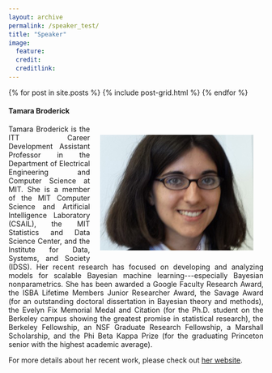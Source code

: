 ```yaml
---
layout: archive
permalink: /speaker_test/
title: "Speaker"
image:
  feature: 
  credit: 
  creditlink: 
---
```


<div class="tiles">
{% for post in site.posts %}
	{% include post-grid.html %}
{% endfor %}
</div><!-- /.tiles -->


<h4>Tamara Broderick</h4>

<div style="width:303px;height:228px;float:right;margin:20px">
<a target="_blank" href="http://www.tamarabroderick.com"> <img src="/images/teaser-tamara-pic.jpg" style="width:303px;height:228px"></a>
</div>
<div>
<p style="text-align: justify;text-justify: inter-word;">
Tamara Broderick is the ITT Career Development Assistant Professor in the Department of Electrical Engineering and Computer Science at MIT. She is a member of the MIT Computer Science and Artificial Intelligence Laboratory (CSAIL), the MIT Statistics and Data Science Center, and the Institute for Data, Systems, and Society (IDSS). Her recent research has focused on developing and analyzing models for scalable Bayesian machine learning---especially Bayesian nonparametrics. She has been awarded a Google Faculty Research Award, the ISBA Lifetime Members Junior Researcher Award, the Savage Award (for an outstanding doctoral dissertation in Bayesian theory and methods), the Evelyn Fix Memorial Medal and Citation (for the Ph.D. student on the Berkeley campus showing the greatest promise in statistical research), the Berkeley Fellowship, an NSF Graduate Research Fellowship, a Marshall Scholarship, and the Phi Beta Kappa Prize (for the graduating Princeton senior with the highest academic average).</p>
</div>


For more details about her recent work, please check out <a href="http://www.tamarabroderick.com/">her website</a>.
